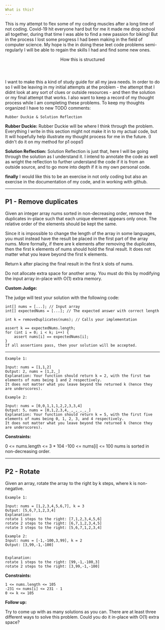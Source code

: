 ```yaml
---
What is this?
---
```


This is my attempt to flex some of my coding muscles after a long time of not coding. Covid-19 hit everyone 
hard but for me it made me drop school all together, during that time I was able to find a new passion 
for biking! But in the process I lost some progress I had been making in the field of computer science. 
My hope is the in doing these leet code problems semi-regularly I will be able to regain the skills I had
and find some new ones. 


<Header> How this is structured </Header>
I want to make this a kind of study guide for all my java needs. In order to do so I will be leaving in my 
initial attempts at the problem - the attempt that I didnt look at any sort of clues or outside resources - 
and then the solution or my final attempt that works. I also want to keep a record of my thought process while
I am completing these problems.
To keep my thoughts organized I have to new TODO comments:

~~~
Rubber Duckie & Solution Reflection
~~~
**Rubber Duckie:** 
Rubber Duckie will be where I think through the problem. Everything I write in this section might not make it in to my 
actual code, but It will hopefully help illustrate my thought process for me in the future. (I didn't do it on my method
for p1 oops!)


**Solution Reflection:**
Solution Reflection is just that, here I will be going through the solution as I understand it. I intend to annotate the
code as well as wright the reflection to further understand the code if it is from an outside source, and to go more 
into depth if it is my own personal code. 


**finally** I would like this to be an exercise in not only coding but also an exercise in the documentation of my code,
and in working with github. 


---
P1 - Remove duplicates
---

Given an integer array nums sorted in non-decreasing order, remove the duplicates in-place such that each unique element
appears only once. The relative order of the elements should be kept the same.

Since it is impossible to change the length of the array in some languages, you must instead have the result be placed
in the first part of the array nums. More formally, if there are k elements after removing the duplicates, then the
first k elements of nums should hold the final result. It does not matter what you leave beyond the first k elements.

Return k after placing the final result in the first k slots of nums.

Do not allocate extra space for another array. You must do this by modifying the input array in-place with O(1) extra
memory.

**Custom Judge:**

The judge will test your solution with the following code:

~~~
int[] nums = [...]; // Input array
int[] expectedNums = [...]; // The expected answer with correct length

int k = removeDuplicates(nums); // Calls your implementation

assert k == expectedNums.length;
for (int i = 0; i < k; i++) {
    assert nums[i] == expectedNums[i];
}
If all assertions pass, then your solution will be accepted.
~~~

---

~~~
Example 1:

Input: nums = [1,1,2]
Output: 2, nums = [1,2,_]
Explanation: Your function should return k = 2, with the first two elements of nums being 1 and 2 respectively.
It does not matter what you leave beyond the returned k (hence they are underscores).
~~~

~~~
Example 2:

Input: nums = [0,0,1,1,1,2,2,3,3,4]
Output: 5, nums = [0,1,2,3,4,_,_,_,_,_]
Explanation: Your function should return k = 5, with the first five elements of nums being 0, 1, 2, 3, and 4 respectively.
It does not matter what you leave beyond the returned k (hence they are underscores).
~~~

**Constraints:**

0 <= nums.length <= 3 * 104 -100 <= nums[i] <= 100 nums is sorted in non-decreasing order.

---
P2 - Rotate
---

Given an array, rotate the array to the right by k steps, where k is non-negative.

~~~
Example 1:

Input: nums = [1,2,3,4,5,6,7], k = 3
Output: [5,6,7,1,2,3,4]
Explanation:
rotate 1 steps to the right: [7,1,2,3,4,5,6]
rotate 2 steps to the right: [6,7,1,2,3,4,5]
rotate 3 steps to the right: [5,6,7,1,2,3,4]
~~~

~~~
Example 2:
Input: nums = [-1,-100,3,99], k = 2
Output: [3,99,-1,-100]


Explanation:
rotate 1 steps to the right: [99,-1,-100,3]
rotate 2 steps to the right: [3,99,-1,-100]
~~~

**Constraints:**

~~~
1 <= nums.length <= 105
-231 <= nums[i] <= 231 - 1
0 <= k <= 105
~~~

**Follow up:**

Try to come up with as many solutions as you can. There are at least three different ways to solve this problem. Could
you do it in-place with O(1) extra space?
